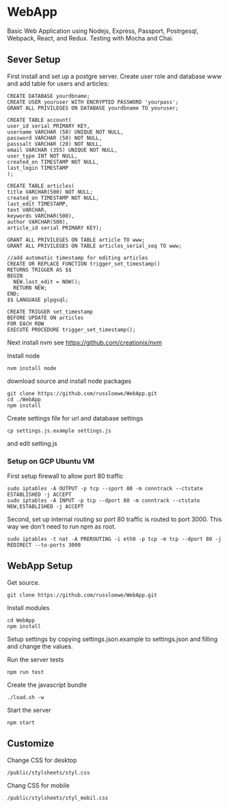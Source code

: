 # WebApp
Basic Web Application using Nodejs, Express, Passport, Postrgesql, Webpack, React, and Redux.
Testing with Mocha and Chai.

## Sever Setup

First install and set up a postgre server. Create user role and database
www and add table for users and articles:

    CREATE DATABASE yourdbname;
    CREATE USER youruser WITH ENCRYPTED PASSWORD 'yourpass';
    GRANT ALL PRIVILEGES ON DATABASE yourdbname TO youruser;

    CREATE TABLE account(
    user_id serial PRIMARY KEY,
    username VARCHAR (50) UNIQUE NOT NULL,
    password VARCHAR (50) NOT NULL,
    passsalt VARCHAR (20) NOT NULL,
    email VARCHAR (355) UNIQUE NOT NULL,
    user_type INT NOT NULL,
    created_on TIMESTAMP NOT NULL,
    last_login TIMESTAMP
    );

    CREATE TABLE articles(
    title VARCHAR(500) NOT NULL;
    created_on TIMESTAMP NOT NULL,
    last_edit TIMESTAMP,
    text VARCHAR,
    keywords VARCHAR(500),
    author VARCHAR(500),
    article_id serial PRIMARY KEY);
    
    GRANT ALL PRIVILEGES ON TABLE article TO www;
    GRANT ALL PRIVILEGES ON TABLE articles_serial_seq TO www;
    
    //add automatic timestamp for editing articles
    CREATE OR REPLACE FUNCTION trigger_set_timestamp()
    RETURNS TRIGGER AS $$
    BEGIN
      NEW.last_edit = NOW();
      RETURN NEW;
    END;
    $$ LANGUAGE plpgsql;

    CREATE TRIGGER set_timestamp
    BEFORE UPDATE ON articles
    FOR EACH ROW
    EXECUTE PROCEDURE trigger_set_timestamp();

Next install nvm see https://github.com/creationix/nvm 

Install node

	nvm install node
	
download source and install node packages

	git clone https://github.com/russloewe/WebApp.git
	cd ./WebApp
	npm install
	
Create settings file for url and database settings

	cp settings.js.example settings.js
	
and edit setting.js


### Setup on GCP Ubuntu VM

First setup firewall to allow port 80 traffic

    sudo iptables -A OUTPUT -p tcp --sport 80 -m conntrack --ctstate ESTABLISHED -j ACCEPT
    sudo iptables -A INPUT -p tcp --dport 80 -m conntrack --ctstate NEW,ESTABLISHED -j ACCEPT
    
Second, set up internal routing so port 80 traffic is routed to port 3000. This way
we don't need to run npm as root.

	sudo iptables -t nat -A PREROUTING -i eth0 -p tcp -m tcp --dport 80 -j REDIRECT --to-ports 3000
    


## WebApp Setup

Get source.

    git clone https://github.com/russloewe/WebApp.git
    
Install modules

    cd WebApp
    npm install
    
Setup settings by copying settings.json.example to settings.json and filling
and change the values.

Run the server tests

    npm run test

Create the javascript bundle

    ./load.sh -w

Start the server

    npm start
    
## Customize


Change CSS for desktop

    /public/stylsheets/styl.css
    
Chang CSS for mobile

    /public/stylsheets/styl_mobil.css
